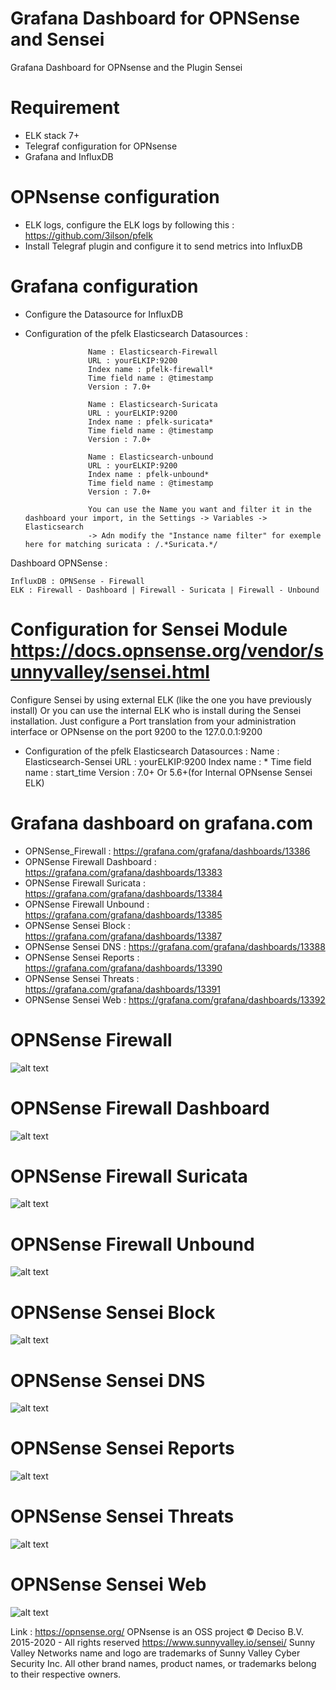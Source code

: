 # Grafana Dashboard for OPNSense and Sensei
Grafana Dashboard for OPNsense and the Plugin Sensei

# Requirement

- ELK stack 7+
- Telegraf configuration for OPNsense
- Grafana and InfluxDB

# OPNsense configuration

- ELK logs, configure the ELK logs by following this : https://github.com/3ilson/pfelk
- Install Telegraf plugin and configure it to send metrics into InfluxDB

# Grafana configuration

- Configure the Datasource for InfluxDB
- Configuration of the pfelk Elasticsearch
	Datasources :
					
					Name : Elasticsearch-Firewall
					URL : yourELKIP:9200
					Index name : pfelk-firewall*
					Time field name : @timestamp
					Version : 7.0+
				
					Name : Elasticsearch-Suricata
					URL : yourELKIP:9200
					Index name : pfelk-suricata*
					Time field name : @timestamp
					Version : 7.0+
					
					Name : Elasticsearch-unbound
					URL : yourELKIP:9200
					Index name : pfelk-unbound*
					Time field name : @timestamp
					Version : 7.0+
					
					You can use the Name you want and filter it in the dashboard your import, in the Settings -> Variables -> Elasticsearch
					-> Adn modify the "Instance name filter" for exemple here for matching suricata : /.*Suricata.*/
					
					

Dashboard OPNSense :
	
	InfluxDB : OPNSense - Firewall
	ELK : Firewall - Dashboard | Firewall - Suricata | Firewall - Unbound


# Configuration for Sensei Module https://docs.opnsense.org/vendor/sunnyvalley/sensei.html

Configure Sensei by using external ELK (like the one you have previously install) Or you can use the internal ELK who is install during the Sensei installation. Just configure a Port translation from your administration interface or OPNsense on the port 9200 to the 127.0.0.1:9200
- Configuration of the pfelk Elasticsearch
	Datasources :
					Name : Elasticsearch-Sensei
					URL : yourELKIP:9200
					Index name : *
					Time field name : start_time
					Version : 7.0+ Or 5.6+(for Internal OPNsense Sensei ELK)

# Grafana dashboard on grafana.com

- OPNSense_Firewall : https://grafana.com/grafana/dashboards/13386
- OPNSense Firewall Dashboard : https://grafana.com/grafana/dashboards/13383
- OPNSense Firewall Suricata : https://grafana.com/grafana/dashboards/13384
- OPNSense Firewall Unbound : https://grafana.com/grafana/dashboards/13385
- OPNSense Sensei Block : https://grafana.com/grafana/dashboards/13387
- OPNSense Sensei DNS : https://grafana.com/grafana/dashboards/13388
- OPNSense Sensei Reports : https://grafana.com/grafana/dashboards/13390
- OPNSense Sensei Threats : https://grafana.com/grafana/dashboards/13391
- OPNSense Sensei Web : https://grafana.com/grafana/dashboards/13392



# OPNSense Firewall
![alt text](https://github.com/b4b857f6ee/opnsense_grafana_dashboard/blob/main/images/OPNSense_Firewall1.PNG?raw=true)

# OPNSense Firewall Dashboard
![alt text](https://github.com/b4b857f6ee/opnsense_grafana_dashboard/blob/main/images/OPNSense_Firewall_Dashboard1.PNG?raw=true)

# OPNSense Firewall Suricata
![alt text](https://github.com/b4b857f6ee/opnsense_grafana_dashboard/blob/main/images/OPNSense_Firewall_Suricata1.PNG?raw=true)

# OPNSense Firewall Unbound
![alt text](https://github.com/b4b857f6ee/opnsense_grafana_dashboard/blob/main/images/OPNSense_Firewall_Unbound1.PNG?raw=true)

# OPNSense Sensei Block
![alt text](https://github.com/b4b857f6ee/opnsense_grafana_dashboard/blob/main/images/OPNSense_Sensei_Block1.PNG?raw=true)

# OPNSense Sensei DNS
![alt text](https://github.com/b4b857f6ee/opnsense_grafana_dashboard/blob/main/images/OPNSense_Sensei_DNS1.PNG?raw=true)

# OPNSense Sensei Reports
![alt text](https://github.com/b4b857f6ee/opnsense_grafana_dashboard/blob/main/images/OPNSense_Sensei_Reports1.PNG?raw=true)

# OPNSense Sensei Threats
![alt text](https://github.com/b4b857f6ee/opnsense_grafana_dashboard/blob/main/images/OPNSense_Sensei_Threats1.PNG?raw=true)

# OPNSense Sensei Web
![alt text](https://github.com/b4b857f6ee/opnsense_grafana_dashboard/blob/main/images/OPNSense_Sensei_Web1.PNG?raw=true)


Link :
https://opnsense.org/  OPNsense is an OSS project © Deciso B.V. 2015-2020 - All rights reserved
https://www.sunnyvalley.io/sensei/ Sunny Valley Networks name and logo are trademarks of Sunny Valley Cyber Security Inc. All other brand names, product names, or trademarks belong to their respective owners.
